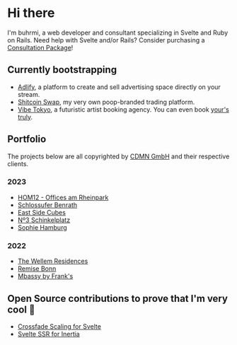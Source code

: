# Hi there

I'm buhrmi, a web developer and consultant specializing in Svelte and Ruby on Rails. Need help with Svelte and/or Rails? Consider purchasing a <a href="https://buhrmester.dev">Consultation Package</a>!

## Currently bootstrapping
- [Adlify](https://www.adlify.me), a platform to create and sell advertising space directly on your stream.
- [Shitcoin Swap](https://www.shitcoinswap.com), my very own poop-branded trading platform.
- [Vibe Tokyo](https://vibe.tokyo), a futuristic artist booking agency. You can even book [your's truly](https://app.vibe.tokyo/profiles/2).

## Portfolio

The projects below are all copyrighted by [CDMN GmbH](https://cdmn.de) and their respective clients.

### 2023

- [HOM12 - Offices am Rheinpark](https://www.hom12.de)
- [Schlossufer Benrath](https://www.schlossufer-benrath.de)
- [East Side Cubes](https://www.east-side-cubes.de)
- [Nº3 Schinkelplatz](https://no3-schinkelplatz.cdmn.de/en)
- [Sophie Hamburg](https://sophie.hamburg)

### 2022

- [The Wellem Residences](https://www.thewellemresidences.com)
- [Remise Bonn](https://www.remise-bonn.de)
- [Mbassy by Frank's](https://www.mbassybyfranks.com)

## Open Source contributions to prove that I'm very cool 🫠

- [Crossfade Scaling for Svelte](https://github.com/sveltejs/svelte/pull/3175)
- [Svelte SSR for Inertia](https://github.com/inertiajs/inertia/pull/1349)

